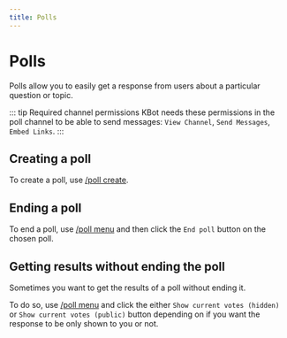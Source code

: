 ```yaml
---
title: Polls
---
```


# Polls

Polls allow you to easily get a response from users about a particular question or topic.

::: tip Required channel permissions
KBot needs these permissions in the poll channel to be able to send messages: `View Channel`, `Send Messages`, `Embed Links`.
:::

## Creating a poll

To create a poll, use [/poll create](/commands#poll-create).

## Ending a poll

To end a poll, use [/poll menu](/commands#poll-menu) and then click the `End poll` button on the chosen poll.

## Getting results without ending the poll

Sometimes you want to get the results of a poll without ending it.

To do so, use [/poll menu](/commands#poll-menu) and click the either `Show current votes (hidden)` or `Show current votes (public)` button depending on if you want the response to be only shown to you or not.
